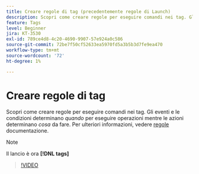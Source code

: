 ```yaml
---
title: Creare regole di tag (precedentemente regole di Launch)
description: Scopri come creare regole per eseguire comandi nei tag. Gli eventi e le condizioni determinano *quando* eseguire determinate operazioni mentre le azioni determinano *cosa* eseguire.
feature: Tags
level: Beginner
jira: KT-3530
exl-id: 789ce4d8-4c20-4690-9907-57e924a0c586
source-git-commit: 72be7f50cf52633ea5970fd5a3b5b3d7fe9ea470
workflow-type: tm+mt
source-wordcount: '72'
ht-degree: 1%

---
```


# Creare regole di tag

Scopri come creare regole per eseguire comandi nei tag. Gli eventi e le condizioni determinano *quando* per eseguire operazioni mentre le azioni determinano *cosa* da fare. Per ulteriori informazioni, vedere [regole](https://experienceleague.adobe.com/docs/experience-platform/tags/ui/rules.html?lang=it) documentazione.

>[!NOTE]
>
> Il lancio è ora **[!DNL tags]**

>[!VIDEO](https://video.tv.adobe.com/v/28730/?learn=on)
